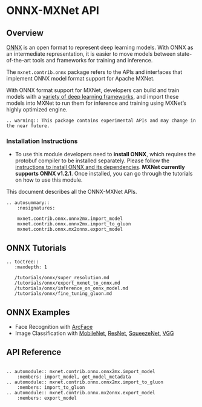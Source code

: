 <!--- Licensed to the Apache Software Foundation (ASF) under one -->
<!--- or more contributor license agreements.  See the NOTICE file -->
<!--- distributed with this work for additional information -->
<!--- regarding copyright ownership.  The ASF licenses this file -->
<!--- to you under the Apache License, Version 2.0 (the -->
<!--- "License"); you may not use this file except in compliance -->
<!--- with the License.  You may obtain a copy of the License at -->

<!---   http://www.apache.org/licenses/LICENSE-2.0 -->

<!--- Unless required by applicable law or agreed to in writing, -->
<!--- software distributed under the License is distributed on an -->
<!--- "AS IS" BASIS, WITHOUT WARRANTIES OR CONDITIONS OF ANY -->
<!--- KIND, either express or implied.  See the License for the -->
<!--- specific language governing permissions and limitations -->
<!--- under the License. -->

# ONNX-MXNet API

## Overview

[ONNX](https://onnx.ai/) is an open format to represent deep learning models. With ONNX as an intermediate representation, it is easier to move models between state-of-the-art tools and frameworks for training and inference.

The `mxnet.contrib.onnx` package refers to the APIs and interfaces that implement ONNX model format support for Apache MXNet.

With ONNX format support for MXNet, developers can build and train models with a [variety of deep learning frameworks](http://onnx.ai/supported-tools), and import these models into MXNet to run them for inference and training using MXNet’s highly optimized engine.

```eval_rst
.. warning:: This package contains experimental APIs and may change in the near future.
```

### Installation Instructions
- To use this module developers need to **install ONNX**, which requires the protobuf compiler to be installed separately. Please follow the [instructions to install ONNX and its dependencies](https://github.com/onnx/onnx#installation). **MXNet currently supports ONNX v1.2.1**. Once installed, you can go through the tutorials on how to use this module.


This document describes all the ONNX-MXNet APIs.

```eval_rst
.. autosummary::
    :nosignatures:

    mxnet.contrib.onnx.onnx2mx.import_model
    mxnet.contrib.onnx.onnx2mx.import_to_gluon
    mxnet.contrib.onnx.mx2onnx.export_model
```

## ONNX Tutorials

```eval_rst
.. toctree::
   :maxdepth: 1

   /tutorials/onnx/super_resolution.md
   /tutorials/onnx/export_mxnet_to_onnx.md
   /tutorials/onnx/inference_on_onnx_model.md
   /tutorials/onnx/fine_tuning_gluon.md
```

## ONNX Examples

* Face Recognition with [ArcFace](https://github.com/onnx/models/tree/master/models/face_recognition/ArcFace)
* Image Classification with [MobileNet](https://github.com/onnx/models/tree/master/models/image_classification/mobilenet), [ResNet](https://github.com/onnx/models/tree/master/models/image_classification/resnet), [SqueezeNet](https://github.com/onnx/models/tree/master/models/image_classification/squeezenet), [VGG](https://github.com/onnx/models/tree/master/models/image_classification/vgg)

## API Reference

<script type="text/javascript" src='../../../_static/js/auto_module_index.js'></script>

```eval_rst

.. automodule:: mxnet.contrib.onnx.onnx2mx.import_model
    :members: import_model, get_model_metadata
.. automodule:: mxnet.contrib.onnx.onnx2mx.import_to_gluon
    :members: import_to_gluon
.. automodule:: mxnet.contrib.onnx.mx2onnx.export_model
    :members: export_model
```

<script>auto_index("api-reference");</script>
